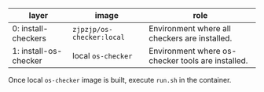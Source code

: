 | layer                 | image                      | role                                              |
|-----------------------|----------------------------|---------------------------------------------------|
| 0: install-checkers   | `zjpzjp/os-checker:local` | Environment where all checkers are installed.     |
| 1: install-os-checker | local `os-checker`         | Environment where os-checker tools are installed. |

Once local `os-checker` image is built, execute `run.sh` in the container.
